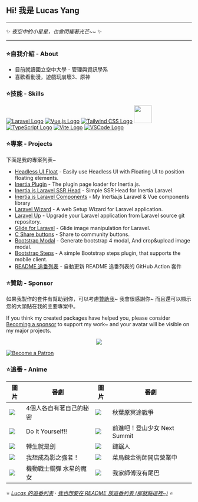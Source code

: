 ## Hi! 我是 Lucas Yang

---

✨ *夜空中的小星星，也會閃耀著光芒~~* ✨

---

### ⭐自我介紹 - About

* 目前就讀國立空中大學 - 管理與資訊學系
* 喜歡看動漫，遊戲玩崩壞3、原神

### ⭐技能 - Skills

[![Laravel Logo](https://skillicons.dev/icons?i=laravel&theme=light)](https://laravel.com/)
[![Vue.js Logo](https://skillicons.dev/icons?i=vue&theme=light)](https://vuejs.org/)
[![Tailwind CSS Logo](https://skillicons.dev/icons?i=tailwind&theme=light)](https://tailwindcss.com/)
<a href="https://inertiajs.com/"><img src="https://lucas-yang.vercel.app/images/inertiajs-logo-rounded.svg" width="48" height="48"></a>
[![TypeScript Logo](https://skillicons.dev/icons?i=ts)](https://www.typescriptlang.org/)
[![Vite Logo](https://skillicons.dev/icons?i=vite&theme=light)](https://vitejs.dev/)
[![VSCode Logo](https://skillicons.dev/icons?i=vscode&theme=light)](https://code.visualstudio.com/)

### ⭐專案 - Projects

下面是我的專案列表~

* [Headless UI Float](https://github.com/ycs77/headlessui-float) - Easily use Headless UI with Floating UI to position floating elements.
* [Inertia Plugin](https://github.com/ycs77/inertia-plugin) - The plugin page loader for Inertia.js.
* [Inertia.js Laravel SSR Head](https://github.com/ycs77/inertia-laravel-ssr-head) - Simple SSR Head for Inertia Laravel.
* [Inertia.js Laravel Components](https://github.com/ycs77/inertia-laravel-components) - My Inertia.js Laravel & Vue components library
* [Laravel Wizard](https://github.com/ycs77/laravel-wizard) - A web Setup Wizard for Laravel application.
* [Laravel Up](https://laravel-up.vercel.app/) - Upgrade your Laravel application from Laravel source git repository.
* [Glide for Laravel](https://github.com/ycs77/laravel-glide) - Glide image manipulation for Laravel.
* [C Share buttons](https://github.com/ycs77/jquery-plugin-c-share) - Share to community buttons.
* [Bootstrap Modal](https://github.com/ycs77/jquery-plugin-bsModal) - Generate bootstrap 4 modal, And crop&upload image modal.
* [Bootstrap Steps](https://github.com/ycs77/bootstrap-steps) - A simple Bootstrap steps plugin, that supports the mobile client.
* [README 追番列表](https://github.com/ycs77/readme-anime-list) - 自動更新 README 追番列表的 GitHub Action 套件

### ⭐贊助 - Sponsor

如果我製作的套件有幫助到你，可以考慮[贊助我](https://www.patreon.com/ycs77)~ 我會很感謝你~ 而且還可以顯示您的大頭貼在我的主要專案中。

If you think my created packages have helped you, please consider [Becoming a sponsor](https://www.patreon.com/ycs77) to support my work~ and your avatar will be visible on my major projects.

<p align="center">
  <a href="https://www.patreon.com/ycs77">
    <img src="https://cdn.jsdelivr.net/gh/ycs77/static/sponsors.svg"/>
  </a>
</p>

<a href="https://www.patreon.com/ycs77">
  <img src="https://c5.patreon.com/external/logo/become_a_patron_button.png" alt="Become a Patron" />
</a>

<br />

### ⭐追番 - Anime

| 圖片 | 番劇 | 圖片 | 番劇 |
| --- | --- | --- | --- |
| [![](https://lain.bgm.tv/pic/cover/g/a9/db/376565_XDCfq.jpg)](https://lain.bgm.tv/pic/cover/l/a9/db/376565_XDCfq.jpg) | 4個人各自有著自己的秘密 | [![](https://lain.bgm.tv/pic/cover/g/da/3d/389450_BbZ4n.jpg)](https://lain.bgm.tv/pic/cover/l/da/3d/389450_BbZ4n.jpg) | 秋葉原冥途戰爭 |
| [![](https://lain.bgm.tv/pic/cover/g/ba/28/331445_cUsfp.jpg)](https://lain.bgm.tv/pic/cover/l/ba/28/331445_cUsfp.jpg) | Do It Yourself!! | [![](https://lain.bgm.tv/pic/cover/g/64/5a/290980_Jju6q.jpg)](https://lain.bgm.tv/pic/cover/l/64/5a/290980_Jju6q.jpg) | 前進吧！登山少女 Next Summit |
| [![](https://lain.bgm.tv/pic/cover/g/e5/10/350224_GkByG.jpg)](https://lain.bgm.tv/pic/cover/l/e5/10/350224_GkByG.jpg) | 轉生就是劍 | [![](https://lain.bgm.tv/pic/cover/g/26/b4/321885_92uzU.jpg)](https://lain.bgm.tv/pic/cover/l/26/b4/321885_92uzU.jpg) | 鏈鋸人 |
| [![](https://lain.bgm.tv/pic/cover/g/39/96/329114_mB55b.jpg)](https://lain.bgm.tv/pic/cover/l/39/96/329114_mB55b.jpg) | 我想成為影之強者！ | [![](https://lain.bgm.tv/pic/cover/g/46/88/349317_JKzh6.jpg)](https://lain.bgm.tv/pic/cover/l/46/88/349317_JKzh6.jpg) | 菜鳥鍊金術師開店營業中 |
| [![](https://lain.bgm.tv/pic/cover/g/f1/fd/349441_uND33.jpg)](https://lain.bgm.tv/pic/cover/l/f1/fd/349441_uND33.jpg) | 機動戰士鋼彈 水星的魔女 | [![](https://lain.bgm.tv/pic/cover/g/0e/c7/344874_qS88b.jpg)](https://lain.bgm.tv/pic/cover/l/0e/c7/344874_qS88b.jpg) | 我家師傅沒有尾巴 |

⭐ *[Lucas 的追番列表](https://bangumi.tv/anime/list/715333/do)* · *[我也想要在 README 放追番列表 (那就點這裡~)](https://github.com/ycs77/readme-anime-list)* ⭐
